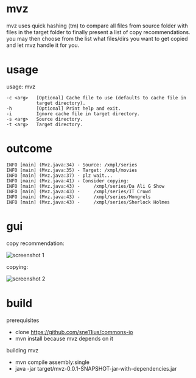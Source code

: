 mvz
===

mvz uses quick hashing (tm) to compare all files from source folder with files in the target
folder to finally present a list of copy recommendations. you may then choose from the list
what files/dirs you want to get copied and let mvz handle it for you.

usage
=====
usage: mvz

    -c <arg>   [Optional] Cache file to use (defaults to cache file in
               target directory).
    -h         [Optional] Print help and exit.
    -i         Ignore cache file in target directory.
    -s <arg>   Source directory.
    -t <arg>   Target directory.

outcome
=======
    INFO [main] (Mvz.java:34) - Source: /xmpl/series
    INFO [main] (Mvz.java:35) - Target: /xmpl/movies
    INFO [main] (Mvz.java:37) - plz wait...
    INFO [main] (Mvz.java:41) - Consider copying:
    INFO [main] (Mvz.java:43) - 	/xmpl/series/Da Ali G Show
    INFO [main] (Mvz.java:43) - 	/xmpl/series/IT Crowd
    INFO [main] (Mvz.java:43) - 	/xmpl/series/Mongrels
    INFO [main] (Mvz.java:43) - 	/xmpl/series/Sherlock Holmes

gui
===
copy recommendation:

![screenshot 1](https://raw.github.com/sne11ius/mvz/master/screenshot01.png)

copying:

![screenshot 2](https://raw.github.com/sne11ius/mvz/master/screenshot02.png)

build
=====
prerequisites
 - clone https://github.com/sne11ius/commons-io
 - mvn install because mvz depends on it

building mvz
 - mvn compile assembly:single
 - java -jar target/mvz-0.0.1-SNAPSHOT-jar-with-dependencies.jar
